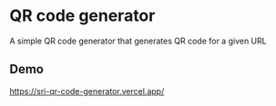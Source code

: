 # QR code generator

A simple QR code generator that generates QR code for a given URL

## Demo

<https://sri-qr-code-generator.vercel.app/>
